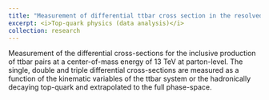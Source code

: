 ```yaml
---
title: "Measurement of differential ttbar cross section in the resolved l+jets channel in pp collisions at center-of-mass energy of 13 TeV using the ATLAS detector"
excerpt: <i>Top-quark physics (data analysis)</i>
collection: research
---
```


Measurement of the differential cross-sections for the inclusive production of ttbar pairs at a center-of-mass energy of 13 TeV at parton-level. The single, double and triple differential cross-sections are measured as a function of the kinematic variables of the ttbar system or the hadronically decaying top-quark and extrapolated to the full phase-space.
